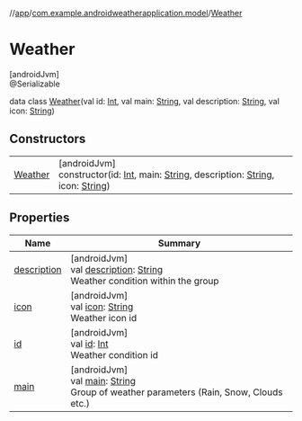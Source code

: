 //[app](../../../index.md)/[com.example.androidweatherapplication.model](../index.md)/[Weather](index.md)

# Weather

[androidJvm]\
@Serializable

data class [Weather](index.md)(val id: [Int](https://kotlinlang.org/api/latest/jvm/stdlib/kotlin/-int/index.html), val main: [String](https://kotlinlang.org/api/latest/jvm/stdlib/kotlin/-string/index.html), val description: [String](https://kotlinlang.org/api/latest/jvm/stdlib/kotlin/-string/index.html), val icon: [String](https://kotlinlang.org/api/latest/jvm/stdlib/kotlin/-string/index.html))

## Constructors

| | |
|---|---|
| [Weather](-weather.md) | [androidJvm]<br>constructor(id: [Int](https://kotlinlang.org/api/latest/jvm/stdlib/kotlin/-int/index.html), main: [String](https://kotlinlang.org/api/latest/jvm/stdlib/kotlin/-string/index.html), description: [String](https://kotlinlang.org/api/latest/jvm/stdlib/kotlin/-string/index.html), icon: [String](https://kotlinlang.org/api/latest/jvm/stdlib/kotlin/-string/index.html)) |

## Properties

| Name | Summary |
|---|---|
| [description](description.md) | [androidJvm]<br>val [description](description.md): [String](https://kotlinlang.org/api/latest/jvm/stdlib/kotlin/-string/index.html)<br>Weather condition within the group |
| [icon](icon.md) | [androidJvm]<br>val [icon](icon.md): [String](https://kotlinlang.org/api/latest/jvm/stdlib/kotlin/-string/index.html)<br>Weather icon id |
| [id](id.md) | [androidJvm]<br>val [id](id.md): [Int](https://kotlinlang.org/api/latest/jvm/stdlib/kotlin/-int/index.html)<br>Weather condition id |
| [main](main.md) | [androidJvm]<br>val [main](main.md): [String](https://kotlinlang.org/api/latest/jvm/stdlib/kotlin/-string/index.html)<br>Group of weather parameters (Rain, Snow, Clouds etc.) |
